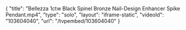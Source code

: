 {
    "title": "Bellezza 1ctw Black Spinel Bronze Nail-Design Enhancer Spike Pendant.mp4",
    "type": "solo",
    "layout": "iframe-static",
    "videoId": "103604040",
    "url": "\/tvpembed\/103604040"
}